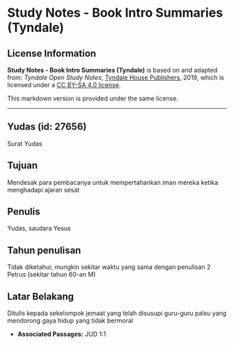 # Study Notes - Book Intro Summaries (Tyndale)

## License Information

**Study Notes - Book Intro Summaries (Tyndale)** is based on and adapted from: _Tyndale Open Study Notes_, [Tyndale House Publishers](https://tyndaleopenresources.com/), 2019, which is licensed under a [CC BY-SA 4.0 license](https://creativecommons.org/licenses/by-sa/4.0/legalcode.en).

This markdown version is provided under the same license.



--------------------------------

## Yudas (id: 27656)

Surat Yudas

Tujuan
------

Mendesak para pembacanya untuk mempertahankan iman mereka ketika menghadapi ajaran sesat

Penulis
-------

Yudas, saudara Yesus

Tahun penulisan
---------------

Tidak diketahui; mungkin sekitar waktu yang sama dengan penulisan 2 Petrus (sekitar tahun 60\-an M)

Latar Belakang
--------------

Ditulis kepada sekelompok jemaat yang telah disusupi guru\-guru palsu yang mendorong gaya hidup yang tidak bermoral

* **Associated Passages:** JUD 1:1

